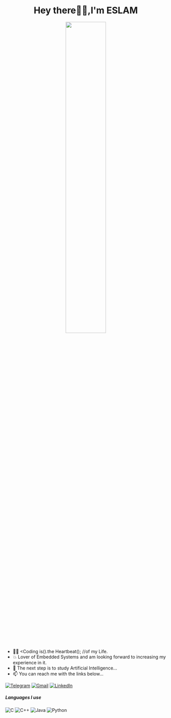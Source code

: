 <h1 align= "center"><b>Hey there🙋‍♂️,I'm ESLAM </b></h1>
<p align="center"><img width=50% src="https://laurencteffeau.files.wordpress.com/2020/07/firecomputergliphy.gif?w=480"></p>


- 👨‍💻 <Coding is().the Heartbeat(); //of my Life.
- 💥 Lover of Embedded Systems and am looking forward to increasing my experience in it.
- 🤔 The next step is to study Artificial Intelligence... 
- :mailbox: You can reach me with the links below...

[![Telegram](https://img.shields.io/badge/-TELEGRAM-2CA5E0?style=for-the-badge&logo=telegram&logoColor=white)](https://t.me/eslamhosny97)
[![Gmail](https://img.shields.io/badge/-GMAIL-D14836?style=for-the-badge&logo=gmail&logoColor=white)](mailto:eslamhosny600@gmail.com)
[![LinkedIn](https://img.shields.io/badge/-LINKEDIN-0077B5?style=for-the-badge&logo=linkedin&logoColor=white)](https://www.linkedin.com/in/eslam-hosny-038615200)

##### Languages I use

![C](https://img.shields.io/badge/-C-000000?style=flat&logo=c)
![C++](https://img.shields.io/badge/-C++-000000?style=flat&logo=c%2B%2B)
![Java](https://img.shields.io/badge/-Java-000000?style=flat&logo=java)
![Python](https://img.shields.io/badge/-Python-000000?style=flat&logo=python)
